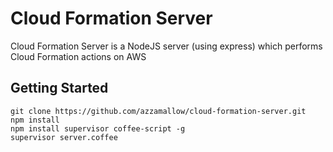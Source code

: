 # Cloud Formation Server

Cloud Formation Server is a NodeJS server (using express) which performs Cloud
Formation actions on AWS

## Getting Started

```
git clone https://github.com/azzamallow/cloud-formation-server.git
npm install
npm install supervisor coffee-script -g
supervisor server.coffee
```
